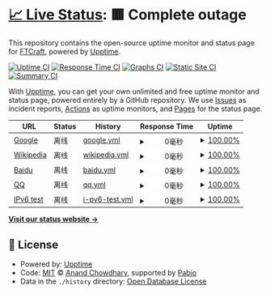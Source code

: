 # [📈 Live Status](https://demo.upptime.js.org): <!--live status--> **🟥 Complete outage**

This repository contains the open-source uptime monitor and status page for [FTCraft](https://demo.upptime.js.org), powered by [Upptime](https://github.com/upptime/upptime).

[![Uptime CI](https://github.com/YSYANDYSYANDYSY/uptime/workflows/Uptime%20CI/badge.svg)](https://github.com/YSYANDYSYANDYSY/uptime/actions?query=workflow%3A%22Uptime+CI%22)
[![Response Time CI](https://github.com/YSYANDYSYANDYSY/uptime/workflows/Response%20Time%20CI/badge.svg)](https://github.com/YSYANDYSYANDYSY/uptime/actions?query=workflow%3A%22Response+Time+CI%22)
[![Graphs CI](https://github.com/YSYANDYSYANDYSY/uptime/workflows/Graphs%20CI/badge.svg)](https://github.com/YSYANDYSYANDYSY/uptime/actions?query=workflow%3A%22Graphs+CI%22)
[![Static Site CI](https://github.com/YSYANDYSYANDYSY/uptime/workflows/Static%20Site%20CI/badge.svg)](https://github.com/YSYANDYSYANDYSY/uptime/actions?query=workflow%3A%22Static+Site+CI%22)
[![Summary CI](https://github.com/YSYANDYSYANDYSY/uptime/workflows/Summary%20CI/badge.svg)](https://github.com/YSYANDYSYANDYSY/uptime/actions?query=workflow%3A%22Summary+CI%22)

With [Upptime](https://upptime.js.org), you can get your own unlimited and free uptime monitor and status page, powered entirely by a GitHub repository. We use [Issues](https://github.com/YSYANDYSYANDYSY/uptime/issues) as incident reports, [Actions](https://github.com/YSYANDYSYANDYSY/uptime/actions) as uptime monitors, and [Pages](https://demo.upptime.js.org) for the status page.

<!--start: status pages-->
<!-- This summary is generated by Upptime (https://github.com/upptime/upptime) -->
<!-- Do not edit this manually, your changes will be overwritten -->
<!-- prettier-ignore -->
| URL | Status | History | Response Time | Uptime |
| --- | ------ | ------- | ------------- | ------ |
| <img alt="" src="https://icons.duckduckgo.com/ip3/www.google.com.ico" height="13"> [Google](https://www.google.com) | 离线 | [google.yml](https://github.com/YSYANDYSYANDYSY/uptime/commits/HEAD/history/google.yml) | <details><summary><img alt="Response time graph" src="./graphs/google/response-time-week.png" height="20"> 0毫秒</summary><br><a href="https://YSYANDYSYANDYSY.github.io/uptime/history/google"><img alt="Response time 80" src="https://img.shields.io/endpoint?url=https%3A%2F%2Fraw.githubusercontent.com%2FYSYANDYSYANDYSY%2Fuptime%2FHEAD%2Fapi%2Fgoogle%2Fresponse-time.json"></a><br><a href="https://YSYANDYSYANDYSY.github.io/uptime/history/google"><img alt="24-hour response time 0" src="https://img.shields.io/endpoint?url=https%3A%2F%2Fraw.githubusercontent.com%2FYSYANDYSYANDYSY%2Fuptime%2FHEAD%2Fapi%2Fgoogle%2Fresponse-time-day.json"></a><br><a href="https://YSYANDYSYANDYSY.github.io/uptime/history/google"><img alt="7-day response time 0" src="https://img.shields.io/endpoint?url=https%3A%2F%2Fraw.githubusercontent.com%2FYSYANDYSYANDYSY%2Fuptime%2FHEAD%2Fapi%2Fgoogle%2Fresponse-time-week.json"></a><br><a href="https://YSYANDYSYANDYSY.github.io/uptime/history/google"><img alt="30-day response time 0" src="https://img.shields.io/endpoint?url=https%3A%2F%2Fraw.githubusercontent.com%2FYSYANDYSYANDYSY%2Fuptime%2FHEAD%2Fapi%2Fgoogle%2Fresponse-time-month.json"></a><br><a href="https://YSYANDYSYANDYSY.github.io/uptime/history/google"><img alt="1-year response time 80" src="https://img.shields.io/endpoint?url=https%3A%2F%2Fraw.githubusercontent.com%2FYSYANDYSYANDYSY%2Fuptime%2FHEAD%2Fapi%2Fgoogle%2Fresponse-time-year.json"></a></details> | <details><summary><a href="https://YSYANDYSYANDYSY.github.io/uptime/history/google">100.00%</a></summary><a href="https://YSYANDYSYANDYSY.github.io/uptime/history/google"><img alt="All-time uptime 100.00%" src="https://img.shields.io/endpoint?url=https%3A%2F%2Fraw.githubusercontent.com%2FYSYANDYSYANDYSY%2Fuptime%2FHEAD%2Fapi%2Fgoogle%2Fuptime.json"></a><br><a href="https://YSYANDYSYANDYSY.github.io/uptime/history/google"><img alt="24-hour uptime 100.00%" src="https://img.shields.io/endpoint?url=https%3A%2F%2Fraw.githubusercontent.com%2FYSYANDYSYANDYSY%2Fuptime%2FHEAD%2Fapi%2Fgoogle%2Fuptime-day.json"></a><br><a href="https://YSYANDYSYANDYSY.github.io/uptime/history/google"><img alt="7-day uptime 100.00%" src="https://img.shields.io/endpoint?url=https%3A%2F%2Fraw.githubusercontent.com%2FYSYANDYSYANDYSY%2Fuptime%2FHEAD%2Fapi%2Fgoogle%2Fuptime-week.json"></a><br><a href="https://YSYANDYSYANDYSY.github.io/uptime/history/google"><img alt="30-day uptime 100.00%" src="https://img.shields.io/endpoint?url=https%3A%2F%2Fraw.githubusercontent.com%2FYSYANDYSYANDYSY%2Fuptime%2FHEAD%2Fapi%2Fgoogle%2Fuptime-month.json"></a><br><a href="https://YSYANDYSYANDYSY.github.io/uptime/history/google"><img alt="1-year uptime 100.00%" src="https://img.shields.io/endpoint?url=https%3A%2F%2Fraw.githubusercontent.com%2FYSYANDYSYANDYSY%2Fuptime%2FHEAD%2Fapi%2Fgoogle%2Fuptime-year.json"></a></details>
| <img alt="" src="https://icons.duckduckgo.com/ip3/en.wikipedia.org.ico" height="13"> [Wikipedia](https://en.wikipedia.org) | 离线 | [wikipedia.yml](https://github.com/YSYANDYSYANDYSY/uptime/commits/HEAD/history/wikipedia.yml) | <details><summary><img alt="Response time graph" src="./graphs/wikipedia/response-time-week.png" height="20"> 0毫秒</summary><br><a href="https://YSYANDYSYANDYSY.github.io/uptime/history/wikipedia"><img alt="Response time 234" src="https://img.shields.io/endpoint?url=https%3A%2F%2Fraw.githubusercontent.com%2FYSYANDYSYANDYSY%2Fuptime%2FHEAD%2Fapi%2Fwikipedia%2Fresponse-time.json"></a><br><a href="https://YSYANDYSYANDYSY.github.io/uptime/history/wikipedia"><img alt="24-hour response time 0" src="https://img.shields.io/endpoint?url=https%3A%2F%2Fraw.githubusercontent.com%2FYSYANDYSYANDYSY%2Fuptime%2FHEAD%2Fapi%2Fwikipedia%2Fresponse-time-day.json"></a><br><a href="https://YSYANDYSYANDYSY.github.io/uptime/history/wikipedia"><img alt="7-day response time 0" src="https://img.shields.io/endpoint?url=https%3A%2F%2Fraw.githubusercontent.com%2FYSYANDYSYANDYSY%2Fuptime%2FHEAD%2Fapi%2Fwikipedia%2Fresponse-time-week.json"></a><br><a href="https://YSYANDYSYANDYSY.github.io/uptime/history/wikipedia"><img alt="30-day response time 0" src="https://img.shields.io/endpoint?url=https%3A%2F%2Fraw.githubusercontent.com%2FYSYANDYSYANDYSY%2Fuptime%2FHEAD%2Fapi%2Fwikipedia%2Fresponse-time-month.json"></a><br><a href="https://YSYANDYSYANDYSY.github.io/uptime/history/wikipedia"><img alt="1-year response time 234" src="https://img.shields.io/endpoint?url=https%3A%2F%2Fraw.githubusercontent.com%2FYSYANDYSYANDYSY%2Fuptime%2FHEAD%2Fapi%2Fwikipedia%2Fresponse-time-year.json"></a></details> | <details><summary><a href="https://YSYANDYSYANDYSY.github.io/uptime/history/wikipedia">100.00%</a></summary><a href="https://YSYANDYSYANDYSY.github.io/uptime/history/wikipedia"><img alt="All-time uptime 100.00%" src="https://img.shields.io/endpoint?url=https%3A%2F%2Fraw.githubusercontent.com%2FYSYANDYSYANDYSY%2Fuptime%2FHEAD%2Fapi%2Fwikipedia%2Fuptime.json"></a><br><a href="https://YSYANDYSYANDYSY.github.io/uptime/history/wikipedia"><img alt="24-hour uptime 100.00%" src="https://img.shields.io/endpoint?url=https%3A%2F%2Fraw.githubusercontent.com%2FYSYANDYSYANDYSY%2Fuptime%2FHEAD%2Fapi%2Fwikipedia%2Fuptime-day.json"></a><br><a href="https://YSYANDYSYANDYSY.github.io/uptime/history/wikipedia"><img alt="7-day uptime 100.00%" src="https://img.shields.io/endpoint?url=https%3A%2F%2Fraw.githubusercontent.com%2FYSYANDYSYANDYSY%2Fuptime%2FHEAD%2Fapi%2Fwikipedia%2Fuptime-week.json"></a><br><a href="https://YSYANDYSYANDYSY.github.io/uptime/history/wikipedia"><img alt="30-day uptime 100.00%" src="https://img.shields.io/endpoint?url=https%3A%2F%2Fraw.githubusercontent.com%2FYSYANDYSYANDYSY%2Fuptime%2FHEAD%2Fapi%2Fwikipedia%2Fuptime-month.json"></a><br><a href="https://YSYANDYSYANDYSY.github.io/uptime/history/wikipedia"><img alt="1-year uptime 100.00%" src="https://img.shields.io/endpoint?url=https%3A%2F%2Fraw.githubusercontent.com%2FYSYANDYSYANDYSY%2Fuptime%2FHEAD%2Fapi%2Fwikipedia%2Fuptime-year.json"></a></details>
| <img alt="" src="https://icons.duckduckgo.com/ip3/www.baidu.com.ico" height="13"> [Baidu](https://www.baidu.com) | 离线 | [baidu.yml](https://github.com/YSYANDYSYANDYSY/uptime/commits/HEAD/history/baidu.yml) | <details><summary><img alt="Response time graph" src="./graphs/baidu/response-time-week.png" height="20"> 0毫秒</summary><br><a href="https://YSYANDYSYANDYSY.github.io/uptime/history/baidu"><img alt="Response time 2156" src="https://img.shields.io/endpoint?url=https%3A%2F%2Fraw.githubusercontent.com%2FYSYANDYSYANDYSY%2Fuptime%2FHEAD%2Fapi%2Fbaidu%2Fresponse-time.json"></a><br><a href="https://YSYANDYSYANDYSY.github.io/uptime/history/baidu"><img alt="24-hour response time 0" src="https://img.shields.io/endpoint?url=https%3A%2F%2Fraw.githubusercontent.com%2FYSYANDYSYANDYSY%2Fuptime%2FHEAD%2Fapi%2Fbaidu%2Fresponse-time-day.json"></a><br><a href="https://YSYANDYSYANDYSY.github.io/uptime/history/baidu"><img alt="7-day response time 0" src="https://img.shields.io/endpoint?url=https%3A%2F%2Fraw.githubusercontent.com%2FYSYANDYSYANDYSY%2Fuptime%2FHEAD%2Fapi%2Fbaidu%2Fresponse-time-week.json"></a><br><a href="https://YSYANDYSYANDYSY.github.io/uptime/history/baidu"><img alt="30-day response time 0" src="https://img.shields.io/endpoint?url=https%3A%2F%2Fraw.githubusercontent.com%2FYSYANDYSYANDYSY%2Fuptime%2FHEAD%2Fapi%2Fbaidu%2Fresponse-time-month.json"></a><br><a href="https://YSYANDYSYANDYSY.github.io/uptime/history/baidu"><img alt="1-year response time 2156" src="https://img.shields.io/endpoint?url=https%3A%2F%2Fraw.githubusercontent.com%2FYSYANDYSYANDYSY%2Fuptime%2FHEAD%2Fapi%2Fbaidu%2Fresponse-time-year.json"></a></details> | <details><summary><a href="https://YSYANDYSYANDYSY.github.io/uptime/history/baidu">100.00%</a></summary><a href="https://YSYANDYSYANDYSY.github.io/uptime/history/baidu"><img alt="All-time uptime 100.00%" src="https://img.shields.io/endpoint?url=https%3A%2F%2Fraw.githubusercontent.com%2FYSYANDYSYANDYSY%2Fuptime%2FHEAD%2Fapi%2Fbaidu%2Fuptime.json"></a><br><a href="https://YSYANDYSYANDYSY.github.io/uptime/history/baidu"><img alt="24-hour uptime 100.00%" src="https://img.shields.io/endpoint?url=https%3A%2F%2Fraw.githubusercontent.com%2FYSYANDYSYANDYSY%2Fuptime%2FHEAD%2Fapi%2Fbaidu%2Fuptime-day.json"></a><br><a href="https://YSYANDYSYANDYSY.github.io/uptime/history/baidu"><img alt="7-day uptime 100.00%" src="https://img.shields.io/endpoint?url=https%3A%2F%2Fraw.githubusercontent.com%2FYSYANDYSYANDYSY%2Fuptime%2FHEAD%2Fapi%2Fbaidu%2Fuptime-week.json"></a><br><a href="https://YSYANDYSYANDYSY.github.io/uptime/history/baidu"><img alt="30-day uptime 100.00%" src="https://img.shields.io/endpoint?url=https%3A%2F%2Fraw.githubusercontent.com%2FYSYANDYSYANDYSY%2Fuptime%2FHEAD%2Fapi%2Fbaidu%2Fuptime-month.json"></a><br><a href="https://YSYANDYSYANDYSY.github.io/uptime/history/baidu"><img alt="1-year uptime 100.00%" src="https://img.shields.io/endpoint?url=https%3A%2F%2Fraw.githubusercontent.com%2FYSYANDYSYANDYSY%2Fuptime%2FHEAD%2Fapi%2Fbaidu%2Fuptime-year.json"></a></details>
| <img alt="" src="https://icons.duckduckgo.com/ip3/www.qq.com.ico" height="13"> [QQ](https://www.qq.com) | 离线 | [qq.yml](https://github.com/YSYANDYSYANDYSY/uptime/commits/HEAD/history/qq.yml) | <details><summary><img alt="Response time graph" src="./graphs/qq/response-time-week.png" height="20"> 0毫秒</summary><br><a href="https://YSYANDYSYANDYSY.github.io/uptime/history/qq"><img alt="Response time 824" src="https://img.shields.io/endpoint?url=https%3A%2F%2Fraw.githubusercontent.com%2FYSYANDYSYANDYSY%2Fuptime%2FHEAD%2Fapi%2Fqq%2Fresponse-time.json"></a><br><a href="https://YSYANDYSYANDYSY.github.io/uptime/history/qq"><img alt="24-hour response time 0" src="https://img.shields.io/endpoint?url=https%3A%2F%2Fraw.githubusercontent.com%2FYSYANDYSYANDYSY%2Fuptime%2FHEAD%2Fapi%2Fqq%2Fresponse-time-day.json"></a><br><a href="https://YSYANDYSYANDYSY.github.io/uptime/history/qq"><img alt="7-day response time 0" src="https://img.shields.io/endpoint?url=https%3A%2F%2Fraw.githubusercontent.com%2FYSYANDYSYANDYSY%2Fuptime%2FHEAD%2Fapi%2Fqq%2Fresponse-time-week.json"></a><br><a href="https://YSYANDYSYANDYSY.github.io/uptime/history/qq"><img alt="30-day response time 0" src="https://img.shields.io/endpoint?url=https%3A%2F%2Fraw.githubusercontent.com%2FYSYANDYSYANDYSY%2Fuptime%2FHEAD%2Fapi%2Fqq%2Fresponse-time-month.json"></a><br><a href="https://YSYANDYSYANDYSY.github.io/uptime/history/qq"><img alt="1-year response time 824" src="https://img.shields.io/endpoint?url=https%3A%2F%2Fraw.githubusercontent.com%2FYSYANDYSYANDYSY%2Fuptime%2FHEAD%2Fapi%2Fqq%2Fresponse-time-year.json"></a></details> | <details><summary><a href="https://YSYANDYSYANDYSY.github.io/uptime/history/qq">100.00%</a></summary><a href="https://YSYANDYSYANDYSY.github.io/uptime/history/qq"><img alt="All-time uptime 100.00%" src="https://img.shields.io/endpoint?url=https%3A%2F%2Fraw.githubusercontent.com%2FYSYANDYSYANDYSY%2Fuptime%2FHEAD%2Fapi%2Fqq%2Fuptime.json"></a><br><a href="https://YSYANDYSYANDYSY.github.io/uptime/history/qq"><img alt="24-hour uptime 100.00%" src="https://img.shields.io/endpoint?url=https%3A%2F%2Fraw.githubusercontent.com%2FYSYANDYSYANDYSY%2Fuptime%2FHEAD%2Fapi%2Fqq%2Fuptime-day.json"></a><br><a href="https://YSYANDYSYANDYSY.github.io/uptime/history/qq"><img alt="7-day uptime 100.00%" src="https://img.shields.io/endpoint?url=https%3A%2F%2Fraw.githubusercontent.com%2FYSYANDYSYANDYSY%2Fuptime%2FHEAD%2Fapi%2Fqq%2Fuptime-week.json"></a><br><a href="https://YSYANDYSYANDYSY.github.io/uptime/history/qq"><img alt="30-day uptime 100.00%" src="https://img.shields.io/endpoint?url=https%3A%2F%2Fraw.githubusercontent.com%2FYSYANDYSYANDYSY%2Fuptime%2FHEAD%2Fapi%2Fqq%2Fuptime-month.json"></a><br><a href="https://YSYANDYSYANDYSY.github.io/uptime/history/qq"><img alt="1-year uptime 100.00%" src="https://img.shields.io/endpoint?url=https%3A%2F%2Fraw.githubusercontent.com%2FYSYANDYSYANDYSY%2Fuptime%2FHEAD%2Fapi%2Fqq%2Fuptime-year.json"></a></details>
| <img alt="" src="https://icons.duckduckgo.com/ip3/null.ico" height="13"> [IPv6 test](forwardemail.net) | 离线 | [i-pv6-test.yml](https://github.com/YSYANDYSYANDYSY/uptime/commits/HEAD/history/i-pv6-test.yml) | <details><summary><img alt="Response time graph" src="./graphs/i-pv6-test/response-time-week.png" height="20"> 0毫秒</summary><br><a href="https://YSYANDYSYANDYSY.github.io/uptime/history/i-pv6-test"><img alt="Response time 0" src="https://img.shields.io/endpoint?url=https%3A%2F%2Fraw.githubusercontent.com%2FYSYANDYSYANDYSY%2Fuptime%2FHEAD%2Fapi%2Fi-pv6-test%2Fresponse-time.json"></a><br><a href="https://YSYANDYSYANDYSY.github.io/uptime/history/i-pv6-test"><img alt="24-hour response time 0" src="https://img.shields.io/endpoint?url=https%3A%2F%2Fraw.githubusercontent.com%2FYSYANDYSYANDYSY%2Fuptime%2FHEAD%2Fapi%2Fi-pv6-test%2Fresponse-time-day.json"></a><br><a href="https://YSYANDYSYANDYSY.github.io/uptime/history/i-pv6-test"><img alt="7-day response time 0" src="https://img.shields.io/endpoint?url=https%3A%2F%2Fraw.githubusercontent.com%2FYSYANDYSYANDYSY%2Fuptime%2FHEAD%2Fapi%2Fi-pv6-test%2Fresponse-time-week.json"></a><br><a href="https://YSYANDYSYANDYSY.github.io/uptime/history/i-pv6-test"><img alt="30-day response time 0" src="https://img.shields.io/endpoint?url=https%3A%2F%2Fraw.githubusercontent.com%2FYSYANDYSYANDYSY%2Fuptime%2FHEAD%2Fapi%2Fi-pv6-test%2Fresponse-time-month.json"></a><br><a href="https://YSYANDYSYANDYSY.github.io/uptime/history/i-pv6-test"><img alt="1-year response time 0" src="https://img.shields.io/endpoint?url=https%3A%2F%2Fraw.githubusercontent.com%2FYSYANDYSYANDYSY%2Fuptime%2FHEAD%2Fapi%2Fi-pv6-test%2Fresponse-time-year.json"></a></details> | <details><summary><a href="https://YSYANDYSYANDYSY.github.io/uptime/history/i-pv6-test">100.00%</a></summary><a href="https://YSYANDYSYANDYSY.github.io/uptime/history/i-pv6-test"><img alt="All-time uptime 100.00%" src="https://img.shields.io/endpoint?url=https%3A%2F%2Fraw.githubusercontent.com%2FYSYANDYSYANDYSY%2Fuptime%2FHEAD%2Fapi%2Fi-pv6-test%2Fuptime.json"></a><br><a href="https://YSYANDYSYANDYSY.github.io/uptime/history/i-pv6-test"><img alt="24-hour uptime 100.00%" src="https://img.shields.io/endpoint?url=https%3A%2F%2Fraw.githubusercontent.com%2FYSYANDYSYANDYSY%2Fuptime%2FHEAD%2Fapi%2Fi-pv6-test%2Fuptime-day.json"></a><br><a href="https://YSYANDYSYANDYSY.github.io/uptime/history/i-pv6-test"><img alt="7-day uptime 100.00%" src="https://img.shields.io/endpoint?url=https%3A%2F%2Fraw.githubusercontent.com%2FYSYANDYSYANDYSY%2Fuptime%2FHEAD%2Fapi%2Fi-pv6-test%2Fuptime-week.json"></a><br><a href="https://YSYANDYSYANDYSY.github.io/uptime/history/i-pv6-test"><img alt="30-day uptime 100.00%" src="https://img.shields.io/endpoint?url=https%3A%2F%2Fraw.githubusercontent.com%2FYSYANDYSYANDYSY%2Fuptime%2FHEAD%2Fapi%2Fi-pv6-test%2Fuptime-month.json"></a><br><a href="https://YSYANDYSYANDYSY.github.io/uptime/history/i-pv6-test"><img alt="1-year uptime 100.00%" src="https://img.shields.io/endpoint?url=https%3A%2F%2Fraw.githubusercontent.com%2FYSYANDYSYANDYSY%2Fuptime%2FHEAD%2Fapi%2Fi-pv6-test%2Fuptime-year.json"></a></details>

<!--end: status pages-->

[**Visit our status website →**](https://demo.upptime.js.org)

## 📄 License

- Powered by: [Upptime](https://github.com/upptime/upptime)
- Code: [MIT](./LICENSE) © [Anand Chowdhary](https://anandchowdhary.com), supported by [Pabio](https://pabio.com)
- Data in the `./history` directory: [Open Database License](https://opendatacommons.org/licenses/odbl/1-0/)
